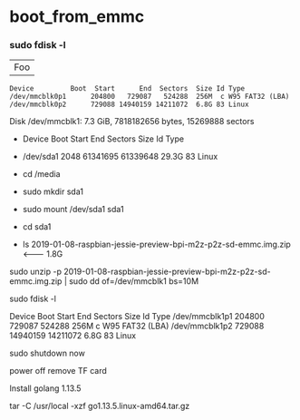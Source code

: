 # boot_from_emmc

### sudo fdisk -l

<table>
    <tr>
        <td>Foo</td>
    </tr>
</table>

    Device         Boot  Start      End  Sectors  Size Id Type
    /dev/mmcblk0p1      204800   729087   524288  256M  c W95 FAT32 (LBA)
    /dev/mmcblk0p2      729088 14940159 14211072  6.8G 83 Linux

Disk /dev/mmcblk1: 7.3 GiB, 7818182656 bytes, 15269888 sectors<br>

- Device     Boot Start      End  Sectors  Size Id Type
- /dev/sda1        2048 61341695 61339648 29.3G 83 Linux

- cd /media
- sudo mkdir sda1
- sudo mount /dev/sda1 sda1
- cd sda1

- ls
2019-01-08-raspbian-jessie-preview-bpi-m2z-p2z-sd-emmc.img.zip  <--- 1.8G

sudo unzip -p 2019-01-08-raspbian-jessie-preview-bpi-m2z-p2z-sd-emmc.img.zip | sudo dd of=/dev/mmcblk1 bs=10M

sudo fdisk -l

Device         Boot  Start      End  Sectors  Size Id Type
/dev/mmcblk1p1      204800   729087   524288  256M  c W95 FAT32 (LBA)
/dev/mmcblk1p2      729088 14940159 14211072  6.8G 83 Linux

sudo shutdown now

power off
remove TF card

Install golang 1.13.5

tar -C /usr/local -xzf go1.13.5.linux-amd64.tar.gz
